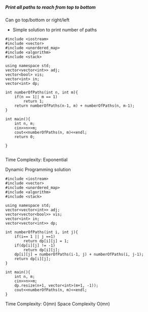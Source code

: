 ##### Print all paths to reach from top to bottom
Can go top/bottom or right/left

- Simple solution to print number of paths

```
#include <iostream>
#include <vector>
#include <unordered_map>
#include <algorithm>
#include <stack>

using namespace std;
vector<vector<int>> adj;
vector<bool> vis;
vector<int> in;
vector<int> dp;

int numberOfPaths(int n, int m){
    if(n == 1|| m == 1)
        return 1;
    return numberOfPaths(n-1, m) + numberOfPaths(n, m-1);
}

int main(){
    int n, m;
    cin>>n>>m;
    cout<<numberOfPaths(n, m)<<endl;
    return 0;
    
}


```
Time Complexity: Exponential

Dynamic Programming solution
```
#include <iostream>
#include <vector>
#include <unordered_map>
#include <algorithm>
#include <stack>

using namespace std;
vector<vector<int>> adj;
vector<vector<bool>> vis;
vector<int> in;
vector<vector<int>> dp;

int numberOfPaths(int i, int j){
    if(i== 1 || j ==1)
        return dp[i][j] = 1;
    if(dp[i][j] != -1)
        return dp[i][j];
    dp[i][j] = numberOfPaths(i-1, j) + numberOfPaths(i, j-1);
    return dp[i][j];
}

int main(){
    int n, m;
    cin>>n>>m;
    dp.resize(n+1, vector<int>(m+1, -1));
    cout<<numberOfPaths(n, m)<<endl;
}

```
Time Complexity: O(mn)
Space Complexity O(mn)

